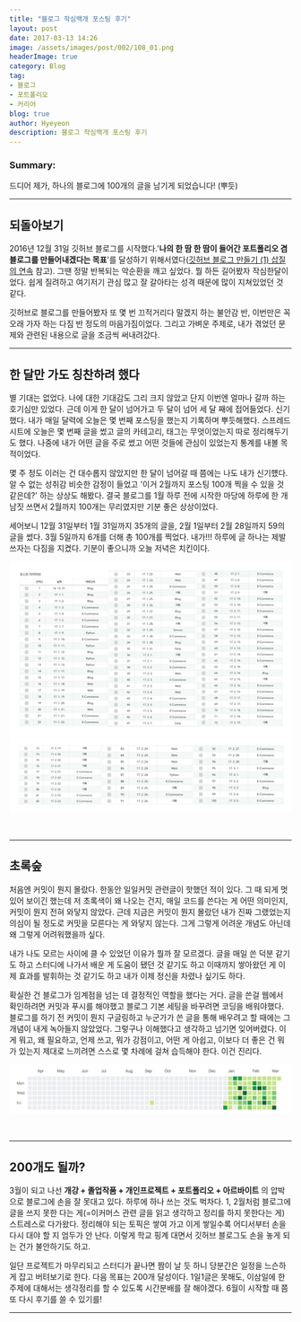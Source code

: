 ```yaml
---
title: "블로그 작심백개 포스팅 후기"
layout: post
date: 2017-03-13 14:26
image: /assets/images/post/002/108_01.png
headerImage: true
category: Blog
tag:
- 블로그
- 포트폴리오
- 커리어
blog: true
author: Hyeyeon
description: 블로그 작심백개 포스팅 후기
---
```


### Summary:

드디어 제가, 하나의 블로그에 100개의 글을 남기게 되었습니다! (뿌듯)

---

## 되돌아보기

2016년 12월 31일 깃허브 블로그를 시작했다.'**나의 한 땀 한 땀이 들어간 포트폴리오 겸 블로그를 만들어내겠다는 목표**'를 달성하기 위해서였다([깃허브 블로그 만들기 (1) 삽질의 연속](https://imyeonn.github.io/blog/blog/1/) 참고). 그땐 정말 반복되는 악순환을 깨고 싶었다. 뭘 하든 길어봤자 작심한달이었다. 쉽게 질려하고 여기저기 관심 많고 잘 갈아타는 성격 때문에 많이 지쳐있었던 것 같다.

깃허브로 블로그를 만들어봤자 또 몇 번 끄적거리다 말겠지 하는 불안감 반, 이번만은 꼭 오래 가자 하는 다짐 반 정도의 마음가짐이었다. 그리고 가벼운 주제로, 내가 겪었던 문제와 관련된 내용으로 글을 조금씩 써내려갔다.

---

## 한 달만 가도 칭찬하려 했다

별 기대는 없었다. 나에 대한 기대감도 그리 크지 않았고 단지 이번엔 얼마나 갈까 하는 호기심만 있었다. 근데 이게 한 달이 넘어가고 두 달이 넘어 세 달 째에 접어들었다. 신기했다. 내가 매일 달력에 오늘은 몇 번째 포스팅을 했는지 기록하며 뿌듯해했다. 스프레드시트에 오늘은 몇 번째 글을 썼고 글의 카테고리, 태그는 무엇이었는지 따로 정리해두기도 했다. 나중에 내가 어떤 글을 주로 썼고 어떤 것들에 관심이 있었는지 통계를 내볼 목적이었다.

몇 주 정도 이러는 건 대수롭지 않았지만 한 달이 넘어갈 때 쯤에는 나도 내가 신기헀다. 알 수 없는 성취감 비슷한 감정이 들었고 '이거 2월까지 포스팅 100개 찍을 수 있을 것 같은데?' 하는 상상도 해봤다. 결국 블로그를 1월 하루 전에 시작한 마당에 하루에 한 개 남짓 쓰면서 2월까지 100개는 무리였지만 기분 좋은 상상이었다.

세어보니 12월 31일부터 1월 31일까지 35개의 글을, 2월 1일부터 2월 28일까지 59의 글을 썼다. 3월 5일까지 6개를 더해 총 100개를 찍었다. 내가!!! 하루에 글 하나는 제발 쓰자는 다짐을 지켰다. 기분이 좋으니까 오늘 저녁은 치킨이다.

![](/assets/images/post/002/108_01.png)
![스트레드시트의 일부](/assets/images/post/002/108_02.png)

<br>

---

## 초록숲

처음엔 커밋이 뭔지 몰랐다. 한동안 일일커밋 관련글이 핫했던 적이 있다. 그 때 되게 멋있어 보이긴 했는데 저 초록색이 왜 나오는 건지, 매일 코드를 쓴다는 게 어떤 의미인지, 커밋이 뭔지 전혀 와닿지 않았다. 근데 지금은 커밋이 뭔지 몰랐던 내가 진짜 그랬었는지 의심이 될 정도로 커밋을 모른다는 게 와닿지 않는다. 그게 그렇게 어려운 개념도 아닌데 왜 그렇게 어려워했을까 싶다.

내가 나도 모르는 사이에 클 수 있었던 이유가 뭘까 잘 모르겠다. 글을 매일 쓴 덕분 같기도 하고 스터디에 나가서 배운 게 도움이 됐던 것 같기도 하고 이때까지 쌓아왔던 게 이제 효과를 발휘하는 것 같기도 하고 내가 이제 정신을 차렸나 싶기도 하다.

확실한 건 블로그가 임계점을 넘는 데 결정적인 역할을 했다는 거다. 글을 쓴걸 웹에서 확인하려면 커밋과 푸시를 해야했고 블로그 기본 세팅을 바꾸려면 코딩을 배워야했다. 블로그를 하기 전 커밋이 뭔지 구글링하고 누군가가 쓴 글을 통해 배우려고 할 때에는 그 개념이 내게 녹아들지 않았었다. 그렇구나 이해했다고 생각하고 넘기면 잊어버렸다. 이게 뭐고, 왜 필요하고, 언제 쓰고, 뭐가 강점이고, 어떤 게 아쉽고, 이보다 더 좋은 건 뭐가 있는지 제대로 느끼려면 스스로 몇 차례에 걸쳐 습득해야 한다. 이건 진리다.

![1월 14일에 커밋한다는 걸 까먹었다ㅠㅠ](/assets/images/post/002/108_03.png)

<br>

---

## 200개도 될까?

3월이 되고 나선 **개강 + 졸업작품 + 개인프로젝트 + 포트폴리오 + 아르바이트** 의 압박으로 블로그에 손을 잘 못대고 있다. 하루에 하나 쓰는 것도 벅차다. 1, 2월처럼 블로그에 글을 쓰지 못한 다는 게(=이커머스 관련 글을 읽고 생각하고 정리를 하지 못한다는 게) 스트레스로 다가왔다. 정리해야 되는 토픽은 쌓여 가고 이게 쌓일수록 어디서부터 손을 다시 대야 할 지 엄두가 안 난다. 이렇게 학교 핑계 대면서 깃허브 블로그도 손을 놓게 되는 건가 불안하기도 하고.

일단 프로젝트가 마무리되고 스터디가 끝나면 짬이 날 듯 하니 당분간은 일정을 느슨하게 잡고 버텨보기로 한다. 다음 목표는 200개 달성이다. 1일1글은 못해도, 이삼일에 한 주제에 대해서는 생각정리를 할 수 있도록 시간분배를 잘 해야겠다. 6월이 시작할 때 쯤 또 다시 후기를 쓸 수 있기를!

---
